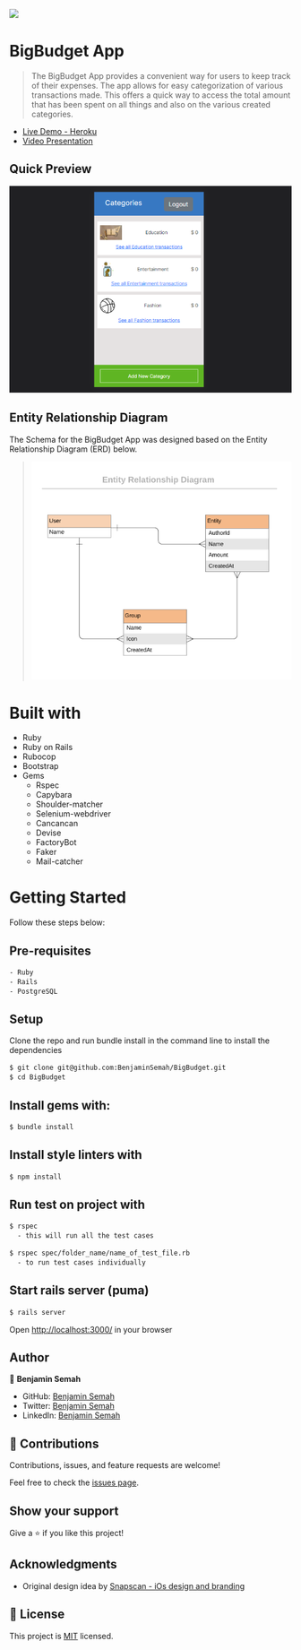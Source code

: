 ![](https://img.shields.io/badge/Rails-BigBudgetApp-brown)

# BigBudget App

> The BigBudget App provides a convenient way for users to keep track of their expenses. The app allows for easy categorization of various transactions made. This offers a quick way to access the total amount that has been spent on all things and also on the various created categories.

- [Live Demo - Heroku](www.google.com)
- [Video Presentation](www.google.com)

## Quick Preview

![DEMO GIF](app/assets/images/appScreenshot.PNG)

## Entity Relationship Diagram
The Schema for the BigBudget App was designed based on the Entity Relationship Diagram (ERD) below.

> ![](app/assets/images/bigbudget-erd.png)

# Built with
- Ruby
- Ruby on Rails
- Rubocop
- Bootstrap
- Gems
  - Rspec
  - Capybara
  - Shoulder-matcher
  - Selenium-webdriver
  - Cancancan
  - Devise
  - FactoryBot
  - Faker
  - Mail-catcher

# Getting Started
Follow these steps below:

## Pre-requisites

```bash
- Ruby
- Rails
- PostgreSQL
```

## Setup
Clone the repo and run bundle install in the command line to install the dependencies

```bash
$ git clone git@github.com:BenjaminSemah/BigBudget.git
$ cd BigBudget
```

## Install gems with:

```bash
$ bundle install
```

## Install style linters with
```bash
$ npm install
```

## Run test on project with

```bash
$ rspec
  - this will run all the test cases
```

```bash
$ rspec spec/folder_name/name_of_test_file.rb
  - to run test cases individually
```

## Start rails server (puma)

```bash
$ rails server
```

Open [http://localhost:3000/](http://localhost:3000/) in your browser


## Author

👤 **Benjamin Semah**
- GitHub: [Benjamin Semah](https://github.com/BenjaminSemah)
- Twitter: [Benjamin Semah](https://twitter.com/BenjaminSemah)
- LinkedIn: [Benjamin Semah](https://www.linkedin.com/in/benjaminsemah/)

## 🤝 Contributions

Contributions, issues, and feature requests are welcome!

Feel free to check the [issues page](https://github.com/BenjaminSemah/BigBudget/issues).

## Show your support

Give a ⭐️ if you like this project!

## Acknowledgments

- Original design idea by [Snapscan - iOs design and branding](https://www.behance.net/gallery/19759151/Snapscan-iOs-design-and-branding?tracking_source=)


## 📝 License

This project is [MIT](https://github.com/BenjaminSemah/BigBudget/blob/dev/LICENSE) licensed.
